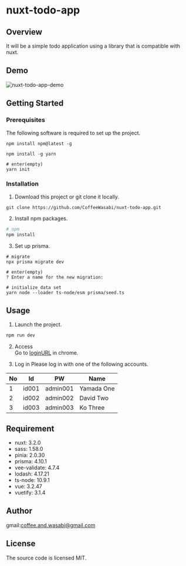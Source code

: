 # nuxt-todo-app

## Overview
It will be a simple todo application using a library that is compatible with nuxt.

## Demo
![nuxt-todo-app-demo](https://user-images.githubusercontent.com/126047210/221135694-50cc935a-610f-4fe9-a703-6e85fee9561c.gif)


## Getting Started

### Prerequisites
The following software is required to set up the project.

```npm
npm install npm@latest -g
```

```yarn
npm install -g yarn

# enter(empty)
yarn init
```

### Installation
1. Download this project or git clone it locally.
```clone command
git clone https://github.com/CoffeeWasabi/nuxt-todo-app.git
```

2. Install npm packages.
```bash
# npm
npm install
```

3. Set up prisma.  
```
# migrate
npx prisma migrate dev

# enter(empty)
? Enter a name for the new migration:

# initialize data set
yarn node --loader ts-node/esm prisma/seed.ts
```

## Usage
1. Launch the project.
```bash
npm run dev
```

2. Access  
Go to [loginURL](http://localhost:3000/login) in chrome.

3. Log in
Please log in with one of the following accounts.  
  
| No | Id | PW | Name |
| ---- | ---- | ---- | ---- |
| 1 | id001 | admin001 | Yamada One |
| 2 | id002 | admin002 | David Two |
| 3 | id003 | admin003 | Ko Three |


## Requirement
 - nuxt: 3.2.0
 - sass: 1.58.0
 - pinia: 2.0.30
 - prisma: 4.10.1
 - vee-validate: 4.7.4
 - lodash: 4.17.21
 - ts-node: 10.9.1
 - vue: 3.2.47
 - vuetify: 3.1.4


## Author
gmail:coffee.and.wasabi@gmail.com

## License
The source code is licensed MIT.
